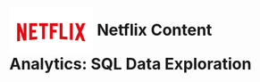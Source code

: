 <h1>
  <img src="https://github.com/Injamam001/sql_project_netflix/blob/main/logo.png" width="150" style="vertical-align: middle;"/>  Netflix Content Analytics: SQL Data Exploration
</h1>



